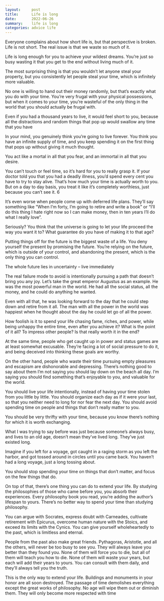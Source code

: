```yaml
---
layout:     post
title:      Life is long
date:       2022-06-26 
summary:    life is long
categories: advice life 
---
```

Everyone complains about how short life is, but that perspective is broken. Life is not short. The real issue is that we waste so much of it.

Life is long enough for you to achieve your wildest dreams. You’re just so busy wasting it that you get to the end without living much of it.

The most surprising thing is that you wouldn’t let anyone steal your property, but you consistently let people steal your time, which is infinitely more valuable.

No one is willing to hand out their money randomly, but that’s exactly what you do with your time. You’re very frugal with your physical possessions, but when it comes to your time, you’re wasteful of the only thing in the world that you should actually be frugal with.

Even if you had a thousand years to live, it would feel short to you, because all the distractions and random things that pop up would swallow any time that you have

In your mind, you genuinely think you’re going to live forever. You think you have an infinite supply of time, and you keep spending it on the first thing that pops up without giving it much thought.

You act like a mortal in all that you fear, and an immortal in all that you desire.

You can’t touch or feel time, so it’s hard for you to really grasp it. If your doctor told you that you had a deadly illness, you’d spend every cent you have to try to stay alive. That’s how much your time is actually worth to you. But on a day to day basis, you treat it like it’s completely worthless, just because you can’t see it. 6

It’s even worse when people come up with deferred life plans. They’ll say something like “When I’m forty, I’m going to retire and write a book” or “I’ll do this thing I hate right now so I can make money, then in ten years I’ll do what I really love”.

Seriously? You think that the universe is going to let your life proceed the way you want it to? What guarantee do you have of making it to that age?

Putting things off for the future is the biggest waste of a life. You deny yourself the present by promising the future. You’re relying on the future, which is outside of your control, and abandoning the present, which is the only thing you can control.

The whole future lies in uncertainty – live immediately

The real failure mode to avoid is intentionally pursuing a path that doesn’t bring you any joy. Let’s take the great emperor Augustus as an example. He was the most powerful man in the world. He had all the social status, all the money, and he could do anything he wanted.

Even with all that, he was looking forward to the day that he could step down and retire from it all. The man with all the power in the world was happiest when he thought about the day he could let go of all the power.

How foolish is it to spend your life chasing fame, riches, and power, while being unhappy the entire time, even after you achieve it? What is the point of it all? To impress other people? Is that really worth it in the end?

At the same time, people who get caught up in power and status games are at least somewhat excusable. They’re facing a lot of social pressure to do it, and being deceived into thinking these goals are worthy.

On the other hand, people who waste their time pursuing empty pleasures and escapism are dishonorable and depressing. There’s nothing good to say about them
 I’m not saying you should lay down on the beach all day. I’m saying you should find something that’s enjoyable to you, and valuable for the world.

You should live your life intentionally, instead of having your time stolen from you little by little. You should organize each day as if it were your last, so that you neither need to long for nor fear the next day. You should avoid spending time on people and things that don’t really matter to you.

You should be very thrifty with your time, because you know there’s nothing for which it is worth exchanging.

What I was trying to say before was just because someone’s always busy, and lives to an old age, doesn’t mean they’ve lived long. They’ve just existed long.

Imagine if you left for a voyage, got caught in a raging storm as you left the harbor, and got tossed around in circles until you came back. You haven’t had a long voyage, just a long tossing about.

You should stop spending your time on things that don’t matter, and focus on the few things that do.

On top of that, there’s one thing you can do to extend your life. By studying the philosophies of those who came before you, you absorb their experiences. Every philosophy book you read, you’re adding the author’s lifespan to yours. There’s no better way to spend your time than studying philosophy.

You can argue with Socrates, express doubt with Carneades, cultivate retirement with Epicurus, overcome human nature with the Stoics, and exceed its limits with the Cynics. You can give yourself wholeheartedly to the past, which is limitless and eternal.

People from the past also make great friends. Pythagoras, Aristotle, and all the others, will never be too busy to see you. They will always leave you better than they found you. None of them will force you to die, but all of them will teach you how to die. None of them will waste your years, but each will add their years to yours. You can consult with them daily, and they’ll always tell you the truth.

This is the only way to extend your life. Buildings and monuments in your honor are all soon destroyed. The passage of time demolishes everything except the great works of philosophy. No age will wipe them out or diminish them. They will only become more respected with time
